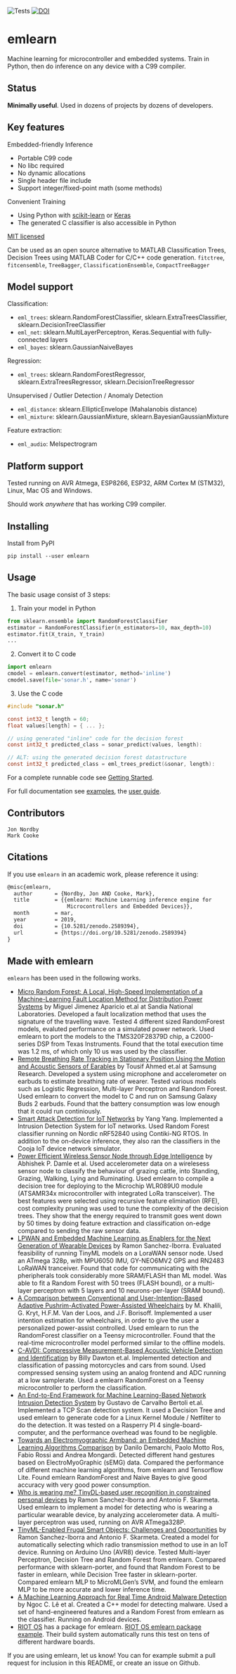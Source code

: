 
![Tests](https://github.com/emlearn/emlearn/actions/workflows/tests/badge.svg)
[![DOI](https://zenodo.org/badge/125562741.svg)](https://zenodo.org/badge/latestdoi/125562741)

# emlearn

Machine learning for microcontroller and embedded systems.
Train in Python, then do inference on any device with a C99 compiler.

## Status
**Minimally useful**.
Used in dozens of projects by dozens of developers.

## Key features

Embedded-friendly Inference

* Portable C99 code
* No libc required
* No dynamic allocations
* Single header file include
* Support integer/fixed-point math (some methods)

Convenient Training

* Using Python with [scikit-learn](http://scikit-learn.org) or [Keras](https://keras.io/)
* The generated C classifier is also accessible in Python

[MIT licensed](https://github.com/emlearn/emlearn/blob/master/LICENSE.md)

Can be used as an open source alternative to MATLAB Classification Trees,
Decision Trees using MATLAB Coder for C/C++ code generation.
`fitctree`, `fitcensemble`, `TreeBagger`, `ClassificationEnsemble`, `CompactTreeBagger`


## Model support

Classification:

* `eml_trees`: sklearn.RandomForestClassifier, sklearn.ExtraTreesClassifier, sklearn.DecisionTreeClassifier
* `eml_net`: sklearn.MultiLayerPerceptron, Keras.Sequential with fully-connected layers
* `eml_bayes`: sklearn.GaussianNaiveBayes

Regression:

* `eml_trees`: sklearn.RandomForestRegressor, sklearn.ExtraTreesRegressor, sklearn.DecisionTreeRegressor

Unsupervised / Outlier Detection / Anomaly Detection

* `eml_distance`: sklearn.EllipticEnvelope (Mahalanobis distance)
* `eml_mixture`: sklearn.GaussianMixture, sklearn.BayesianGaussianMixture

Feature extraction:

* `eml_audio`: Melspectrogram

## Platform support

Tested running on AVR Atmega, ESP8266, ESP32, ARM Cortex M (STM32), Linux, Mac OS and Windows.

Should work *anywhere* that has working C99 compiler. 

## Installing

Install from PyPI

    pip install --user emlearn

## Usage
The basic usage consist of 3 steps:

1. Train your model in Python

```python
from sklearn.ensemble import RandomForestClassifier
estimator = RandomForestClassifier(n_estimators=10, max_depth=10)
estimator.fit(X_train, Y_train)
...
```

2. Convert it to C code
```python
import emlearn
cmodel = emlearn.convert(estimator, method='inline')
cmodel.save(file='sonar.h', name='sonar')
```

3. Use the C code

```c
#include "sonar.h"

const int32_t length = 60;
float values[length] = { ... };

// using generated "inline" code for the decision forest
const int32_t predicted_class = sonar_predict(values, length):

// ALT: using the generated decision forest datastructure
const int32_t predicted_class = eml_trees_predict(&sonar, length):
```

For a complete runnable code see [Getting Started](https://emlearn.readthedocs.io/en/latest/getting_started_host.html).

For full documentation see [examples](https://emlearn.readthedocs.io/en/latest/examples.html),
the [user guide](https://emlearn.readthedocs.io/en/latest/user_guide.html).

## Contributors

```
Jon Nordby
Mark Cooke
```

## Citations

If you use `emlearn` in an academic work, please reference it using:

```tex
@misc{emlearn,
  author       = {Nordby, Jon AND Cooke, Mark},
  title        = {{emlearn: Machine Learning inference engine for 
                   Microcontrollers and Embedded Devices}},
  month        = mar,
  year         = 2019,
  doi          = {10.5281/zenodo.2589394},
  url          = {https://doi.org/10.5281/zenodo.2589394}
}
```

## Made with emlearn

`emlearn` has been used in the following works.

- [Micro Random Forest: A Local, High-Speed Implementation of a Machine-Learning Fault Location Method for Distribution Power Systems](https://www.researchgate.net/publication/372482984_Micro_Random_Forest_A_Local_High-Speed_Implementation_of_a_Machine-Learning_Fault_Location_Method_for_Distribution_Power_Systems) by Miguel Jimenez Aparicio et.al at Sandia National Laboratories.
Developed a fault localization method that uses the signature of the travelling wave.
Tested 4 different sized RandomForest models, evaluted performance on a simulated power network.
Used emlearn to port the models to the TMS320F28379D chip, a C2000-series DSP from Texas Instruments.
Found that the total execution time was 1.2 ms, of which only 10 us was used by the classifier.
- [Remote Breathing Rate Tracking in Stationary Position Using the Motion and Acoustic Sensors of Earables](https://www.researchgate.net/publication/369439475_Remote_Breathing_Rate_Tracking_in_Stationary_Position_Using_the_Motion_and_Acoustic_Sensors_of_Earables) by Tousif Ahmed et.al at Samsung Research.
Developed a system using microphone and accelerometer on earbuds to estimate breathing rate of wearer.
Tested various models such as Logistic Regression, Multi-layer Perceptron and Random Forest.
Used emlearn to convert the model to C and run on Samsung Galaxy Buds 2 earbuds.
Found that the battery consumption was low enough that it could run continiously.
- [Smart Attack Detection for IoT Networks](https://kth.diva-portal.org/smash/record.jsf?aq2=%5B%5B%5D%5D&c=21&af=%5B%5D&searchType=LIST_LATEST&sortOrder2=title_sort_asc&query=&language=sv&pid=diva2%3A1726212&aq=%5B%5B%5D%5D&sf=all&aqe=%5B%5D&sortOrder=author_sort_asc&onlyFullText=false&noOfRows=50&dswid=-3227) by Yang Yang.
Implemented a Intrusion Detection System for IoT networks.
Used Random Forest classifier running on Nordic nRF52840 using Contiki-NG RTOS.
In addition to the on-device inference, they also ran the classifiers in the Cooja IoT device network simulator.
- [Power Efficient Wireless Sensor Node through Edge Intelligence](https://ieeexplore.ieee.org/document/9937324)
by Abhishek P. Damle et al.
Used accelerometer data on a wirelesess sensor node to classify the behaviour of grazing cattle,
into Standing, Grazing, Walking, Lying and Ruminating.
Used emlearn to compile a decision tree for deploying to the Microchip WLR089U0 module
(ATSAMR34x microcontroller with integrated LoRa transceiver).
The best features were selected using recursive feature elimination (RFE),
cost complexity pruning was used to tune the complexity of the decision trees.
They show that the energy required to transmit goes went down by 50 times
by doing feature extraction and classification on-edge compared to sending the raw sensor data.
- [LPWAN and Embedded Machine Learning as Enablers for the Next Generation of Wearable Devices](https://www.mdpi.com/1424-8220/21/15/5218) by Ramon Sanchez-Iborra.
Evaluated feasibility of running TinyML models on a LoraWAN sensor node.
Used an ATmega 328p, with MPU6050 IMU, GY-NEO6MV2 GPS and RN2483 LoRaWAN tranceiver.
Found that code for communicating with the pheripherals took considerably more SRAM/FLASH than ML model.
Was able to fit a Random Forest with 50 trees (FLASH bound), or a multi-layer perceptron with 5 layers and 10 neurons-per-layer (SRAM bound).
- [A Comparison between Conventional and User-Intention-Based Adaptive Pushrim-Activated Power-Assisted Wheelchairs](https://www.researchgate.net/publication/356363774_A_Comparison_Between_Conventional_and_User-Intention-Based_Adaptive_Pushrim-Activated_Power-Assisted_Wheelchairs)
by M. Khalili, G. Kryt, H.F.M. Van der Loos, and J.F. Borisoff.
Implemented a user intention estimation for wheelchairs,
in order to give the user a personalized power-assist controlled.
Used emlearn to run the RandomForest classifier on a Teensy microcontroller.
Found that the real-time microcontroller model performed similar to the offline models.
- [C-AVDI: Compressive Measurement-Based Acoustic Vehicle Detection and Identification](https://www.researchgate.net/publication/356707239_C-AVDI_Compressive_Measurement-Based_Acoustic_Vehicle_Detection_and_Identification)
by Billy Dawton et.al. Implemented detection and classification of passing motorcycles and cars from sound.
Used compressed sensing system using an analog frontend and ADC running at a low samplerate.
Used a emlearn RandomForest on a Teensy microcontroller to perform the classification.
- [An End-to-End Framework for Machine Learning-Based Network Intrusion Detection System](https://www.researchgate.net/publication/353590312_An_End-to-End_Framework_for_Machine_Learning-Based_Network_Intrusion_Detection_System) by Gustavo de Carvalho Bertoli et.al.
Implemented a TCP Scan detection system.
It used a Decision Tree and used emlearn to generate code for a Linux Kernel Module / Netfilter to do the detection.
It was tested on a Rasperry PI 4 single-board-computer, and the performance overhead was found to be negligble.
- [Towards an Electromyographic Armband: an Embedded Machine Learning Algorithms Comparison](https://webthesis.biblio.polito.it/17000/)
by Danilo Demarchi, Paolo Motto Ros, Fabio Rossi and Andrea Mongardi.
Detected different hand gestures based on ElectroMyoGraphic (sEMG) data.
Compared the performance of different machine learning algorithms, from emlearn and Tensorflow Lite.
Found emlearn RandomForest and Naive Bayes to give good accuracy with very good power consumption.
- [Who is wearing me? TinyDL‐based user recognition in constrained personal devices](https://doi.org/10.1049/cdt2.12035) by Ramon Sanchez-Iborra and Antonio F. Skarmeta.
Used emlearn to implement a model for detecting who is wearing a particular wearable device, by analyzing accelerometer data.
A multi-layer perceptron was used, running on AVR ATmega328P.
- [TinyML-Enabled Frugal Smart Objects: Challenges and Opportunities](https://ieeexplore.ieee.org/abstract/document/9166461) by Ramon Sanchez-Iborra and Antonio F. Skarmeta.
Created a model for automatically selecting which radio transmission method to use in an IoT device.
Running on Arduino Uno (AVR8) device.
Tested Multi-layer Perceptron, Decision Tree and Random Forest from emlearn.
Compared performance with sklearn-porter, and found that Random Forest to be faster in emlearn,
while Decision Tree faster in sklearn-porter.
Compared emlearn MLP to MicroMLGen’s SVM, and found the emlearn MLP to be more accurate and lower inference time.
- [A Machine Learning Approach for Real Time Android Malware Detection](https://ieeexplore.ieee.org/abstract/document/9140771) by Ngoc C. Lê et al.
Created a C++ model for detecting malware.
Used a set of hand-engineered features and a Random Forest from emlearn as the classifier.
Running on Android devices.
- [RIOT OS](https://www.riot-os.org/) has a package for emlearn.
[RIOT OS emlearn package example](https://github.com/RIOT-OS/RIOT/tree/master/tests/pkg/emlearn).
Their build system automatically runs this test on tens of different hardware boards.

If you are using emlearn, let us know!
You can for example submit a pull request for inclusion in this README,
or create an issue on Github.


